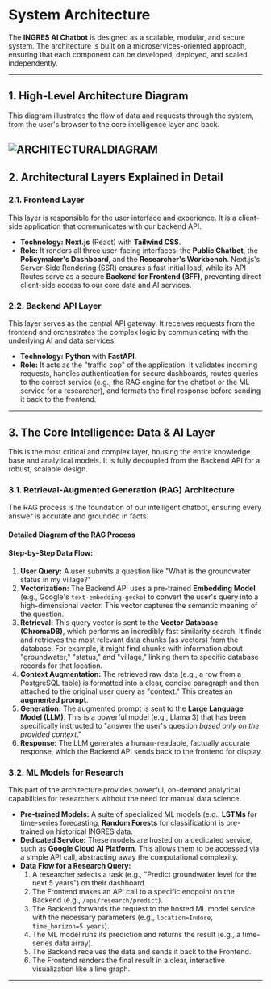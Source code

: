 # System Architecture

The **INGRES AI Chatbot** is designed as a scalable, modular, and secure system. The architecture is built on a microservices-oriented approach, ensuring that each component can be developed, deployed, and scaled independently.

---

## 1. High-Level Architecture Diagram

This diagram illustrates the flow of data and requests through the system, from the user's browser to the core intelligence layer and back.

![ARCHITECTURALDIAGRAM](./public/architecture.png)
---

## 2. Architectural Layers Explained in Detail

### 2.1. Frontend Layer
This layer is responsible for the user interface and experience. It is a client-side application that communicates with our backend API.
- **Technology:** **Next.js** (React) with **Tailwind CSS**.
- **Role:** It renders all three user-facing interfaces: the **Public Chatbot**, the **Policymaker's Dashboard**, and the **Researcher's Workbench**. Next.js's Server-Side Rendering (SSR) ensures a fast initial load, while its API Routes serve as a secure **Backend for Frontend (BFF)**, preventing direct client-side access to our core data and AI services.

### 2.2. Backend API Layer
This layer serves as the central API gateway. It receives requests from the frontend and orchestrates the complex logic by communicating with the underlying AI and data services.
- **Technology:** **Python** with **FastAPI**.
- **Role:** It acts as the "traffic cop" of the application. It validates incoming requests, handles authentication for secure dashboards, routes queries to the correct service (e.g., the RAG engine for the chatbot or the ML service for a researcher), and formats the final response before sending it back to the frontend.

---

## 3. The Core Intelligence: Data & AI Layer

This is the most critical and complex layer, housing the entire knowledge base and analytical models. It is fully decoupled from the Backend API for a robust, scalable design.

### 3.1. Retrieval-Augmented Generation (RAG) Architecture

The RAG process is the foundation of our intelligent chatbot, ensuring every answer is accurate and grounded in facts.

#### **Detailed Diagram of the RAG Process**

#### **Step-by-Step Data Flow:**
1.  **User Query:** A user submits a question like "What is the groundwater status in my village?"
2.  **Vectorization:** The Backend API uses a pre-trained **Embedding Model** (e.g., Google's `text-embedding-gecko`) to convert the user's query into a high-dimensional vector. This vector captures the semantic meaning of the question.
3.  **Retrieval:** This query vector is sent to the **Vector Database (ChromaDB)**, which performs an incredibly fast similarity search. It finds and retrieves the most relevant data chunks (as vectors) from the database. For example, it might find chunks with information about "groundwater," "status," and "village," linking them to specific database records for that location.
4.  **Context Augmentation:** The retrieved raw data (e.g., a row from a PostgreSQL table) is formatted into a clear, concise paragraph and then attached to the original user query as "context." This creates an **augmented prompt**.
5.  **Generation:** The augmented prompt is sent to the **Large Language Model (LLM)**. This is a powerful model (e.g., Llama 3) that has been specifically instructed to "answer the user's question *based only on the provided context*."
6.  **Response:** The LLM generates a human-readable, factually accurate response, which the Backend API sends back to the frontend for display.

### 3.2. ML Models for Research

This part of the architecture provides powerful, on-demand analytical capabilities for researchers without the need for manual data science.

- **Pre-trained Models:** A suite of specialized ML models (e.g., **LSTMs** for time-series forecasting, **Random Forests** for classification) is pre-trained on historical INGRES data.
- **Dedicated Service:** These models are hosted on a dedicated service, such as **Google Cloud AI Platform**. This allows them to be accessed via a simple API call, abstracting away the computational complexity.
- **Data Flow for a Research Query:**
    1.  A researcher selects a task (e.g., "Predict groundwater level for the next 5 years") on their dashboard.
    2.  The Frontend makes an API call to a specific endpoint on the Backend (e.g., `/api/research/predict`).
    3.  The Backend forwards the request to the hosted ML model service with the necessary parameters (e.g., `location=Indore`, `time_horizon=5 years`).
    4.  The ML model runs its prediction and returns the result (e.g., a time-series data array).
    5.  The Backend receives the data and sends it back to the Frontend.
    6.  The Frontend renders the final result in a clear, interactive visualization like a line graph.

---

